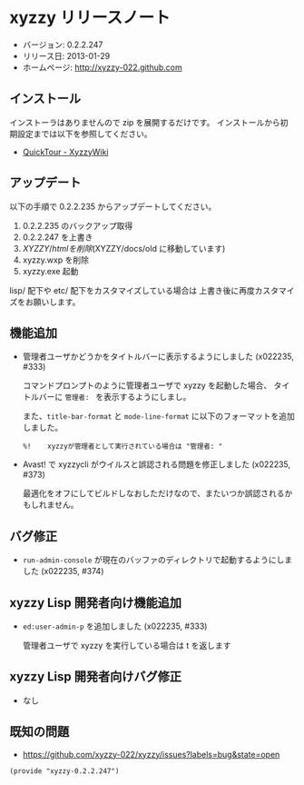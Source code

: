 xyzzy リリースノート
====================

  * バージョン: 0.2.2.247
  * リリース日: 2013-01-29
  * ホームページ: <http://xyzzy-022.github.com>


インストール
------------

インストーラはありませんので zip を展開するだけです。
インストールから初期設定までは以下を参照してください。

  * [QuickTour - XyzzyWiki]


アップデート
------------

以下の手順で 0.2.2.235 からアップデートしてください。

  1. 0.2.2.235 のバックアップ取得
  2. 0.2.2.247 を上書き
  3. $XYZZY/html を削除 ($XYZZY/docs/old に移動しています)
  4. xyzzy.wxp を削除
  5. xyzzy.exe 起動

lisp/ 配下や etc/ 配下をカスタマイズしている場合は
上書き後に再度カスタマイズをお願いします。


機能追加
--------

  * 管理者ユーザかどうかをタイトルバーに表示するようにしました (x022235, #333)

    コマンドプロンプトのように管理者ユーザで xyzzy を起動した場合、
    タイトルバーに `管理者: ` を表示するようにしまし。

    また、`title-bar-format` と `mode-line-format` に以下のフォーマットを追加しました。

    ```
    %!    xyzzyが管理者として実行されている場合は "管理者: "
    ```

  * Avast! で xyzzycli がウイルスと誤認される問題を修正しました (x022235, #373)

    最適化をオフにしてビルドしなおしただけなので、またいつか誤認されるかもしれません。


バグ修正
--------

  * `run-admin-console` が現在のバッファのディレクトリで起動するようにしました (x022235, #374)


xyzzy Lisp 開発者向け機能追加
-----------------------------

  * `ed:user-admin-p` を追加しました (x022235, #333)

    管理者ユーザで xyzzy を実行している場合は t を返します


xyzzy Lisp 開発者向けバグ修正
-----------------------------

  * なし


既知の問題
----------

  * <https://github.com/xyzzy-022/xyzzy/issues?labels=bug&state=open>


`(provide "xyzzy-0.2.2.247")`

  [QuickTour - XyzzyWiki]: http://xyzzy.s53.xrea.com/wiki/index.php?QuickTour
